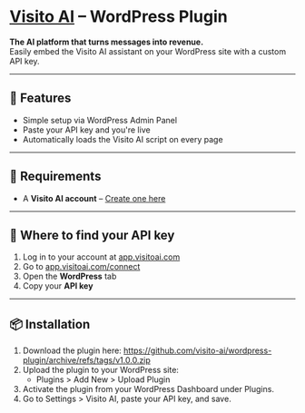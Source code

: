 # [Visito AI](https://visitoai.com) – WordPress Plugin

**The AI platform that turns messages into revenue.**  
Easily embed the Visito AI assistant on your WordPress site with a custom API key.

---

## 🚀 Features

- Simple setup via WordPress Admin Panel
- Paste your API key and you're live
- Automatically loads the Visito AI script on every page

---

## 📝 Requirements

- A **Visito AI account** – [Create one here](https://app.visitoai.com)

---

## 🔑 Where to find your API key

1. Log in to your account at [app.visitoai.com](https://app.visitoai.com)
2. Go to [app.visitoai.com/connect](https://app.visitoai.com/connect)
3. Open the **WordPress** tab
4. Copy your **API key**

---

## 📦 Installation

1. Download the plugin here: https://github.com/visito-ai/wordpress-plugin/archive/refs/tags/v1.0.0.zip
2. Upload the plugin to your WordPress site:
   - Plugins > Add New > Upload Plugin
3. Activate the plugin from your WordPress Dashboard under Plugins.
4. Go to Settings > Visito AI, paste your API key, and save.
